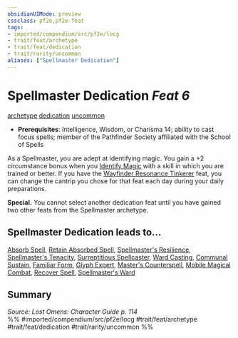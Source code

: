 ```yaml
---
obsidianUIMode: preview
cssclass: pf2e,pf2e-feat
tags:
- imported/compendium/src/pf2e/locg
- trait/feat/archetype
- trait/feat/dedication
- trait/rarity/uncommon
aliases: ["Spellmaster Dedication"]
---
```

# Spellmaster Dedication  *Feat 6*  
[archetype](archetype.md)  [dedication](dedication.md)  [uncommon](uncommon.md)  

- **Prerequisites**: Intelligence, Wisdom, or Charisma 14; ability to cast focus spells; member of the Pathfinder Society affiliated with the School of Spells

As a Spellmaster, you are adept at identifying magic. You gain a +2 circumstance bonus when you [Identify Magic](identify-magic.md) with a skill in which you are trained or better. If you have the [Wayfinder Resonance Tinkerer](wayfinder-resonance-tinkerer-lowg.md) feat, you can change the cantrip you chose for that feat each day during your daily preparations.

**Special.** You cannot select another dedication feat until you have gained two other feats from the Spellmaster archetype.

## Spellmaster Dedication leads to...

[Absorb Spell](absorb-spell-locg.md), [Retain Absorbed Spell](retain-absorbed-spell-lopsg.md), [Spellmaster's Resilience](spellmasters-resilience-locg.md), [Spellmaster's Tenacity](spellmasters-tenacity-lopsg.md), [Surreptitious Spellcaster](surreptitious-spellcaster-locg.md), [Ward Casting](ward-casting-locg.md), [Communal Sustain](communal-sustain-lopsg.md), [Familiar Form](familiar-form-lopsg.md), [Glyph Expert](glyph-expert-lopsg.md), [Master's Counterspell](masters-counterspell-lopsg.md), [Mobile Magical Combat](mobile-magical-combat-lopsg.md), [Recover Spell](recover-spell-lopsg.md), [Spellmaster's Ward](spellmasters-ward-lopsg.md)

## Summary

*Source: Lost Omens: Character Guide p. 114*  
%% #imported/compendium/src/pf2e/locg #trait/feat/archetype #trait/feat/dedication #trait/rarity/uncommon %%